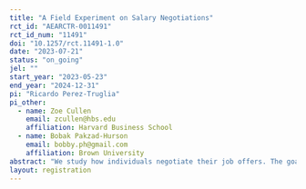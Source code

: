 ```yaml
---
title: "A Field Experiment on Salary Negotiations"
rct_id: "AEARCTR-0011491"
rct_id_num: "11491"
doi: "10.1257/rct.11491-1.0"
date: "2023-07-21"
status: "on_going"
jel: ""
start_year: "2023-05-23"
end_year: "2024-12-31"
pi: "Ricardo Perez-Truglia"
pi_other:
  - name: Zoe Cullen
    email: zcullen@hbs.edu
    affiliation: Harvard Business School
  - name: Bobak Pakzad-Hurson
    email: bobby.ph@gmail.com
    affiliation: Brown University
abstract: "We study how individuals negotiate their job offers. The goal of the study is twofold. First, we aim to provide a descriptive analysis of how negotiations unfold and whether there are any differences based on gender. The second part of the study is experimental, involving the cross-randomization of two treatments in the baseline survey"
layout: registration
---
```


